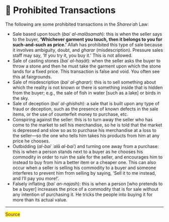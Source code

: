 # 🛑 Prohibited Transactions

The following are some prohibited transactions in the _Shareeʿah_ Law:

* Sale based upon touch (_baiʿ al-malāsamah_): this is when the seller says to the buyer, **‘Whichever garment you touch, then it belongs to you for such-and-such as price.’** Allah has prohibited this type of sale because it involves ambiguity, doubt, and _gharar_ (misdescription). Pressure sales staff may say, ‘If you try it, you buy it.’ This is not allowed.
* Sale of casting stones (_baiʿ al-haṣāt_): when the seller asks the buyer to throw a stone and then he must take the garment upon which the stone lands for a fixed price. This transaction is false and void. You often see this at fairgrounds.
* Sale of misdescription (_baiʿ al-gharar_): this is to sell something about which the reality is not known or there is something inside that is hidden from the buyer; e.g., the sale of fish in water \[such as a lake] or birds in the sky.
* Sale of deception (_baiʿ al-ghishsh_): a sale that is built upon any type of fraud or deception, such as the presence of known defects in the sale items, or the use of counterfeit money to purchase, etc.
* Conspiring against the seller: this is to turn away the seller who has come to the market to sell his merchandise, so he is told that the market is depressed and slow so as to purchase his merchandise at a loss to the seller—so the one who tells him takes his products from him at any price he chooses.
* Outbidding (_al-baiʿ ʿalā al-baiʿ_) and turning one away from a purchase: this is when a person stands next to a buyer as he chooses his commodity in order to ruin the sale for the seller, and encourages him to instead to buy from him a better item or a cheaper one. This can also occur when a seller is selling his commodity to a buyer and someone interferes to prevent him from selling by saying, ‘Sell it to me instead, and I’ll pay you more!’.
* Falsely inflating (_baiʿ an-najash_): this is when a person \[who pretends to be a buyer] increases the price of a commodity that is for sale without any intention of purchasing it. He tricks the people into buying it for more than its actual value.

***

<mark style="color:purple;">Source</mark>
